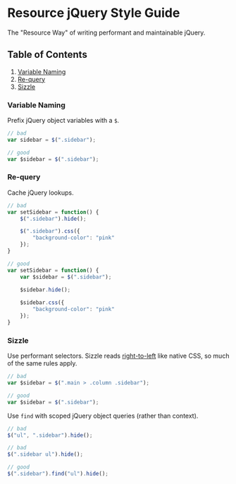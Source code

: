 # Resource jQuery Style Guide

The "Resource Way" of writing performant and maintainable jQuery.

## Table of Contents
   
1. [Variable Naming](#variables)  
1. [Re-query](#re-query)  
1. [Sizzle](#sizzle)  


### <a name="variables">Variable Naming</a>
Prefix jQuery object variables with a `$`.

```javascript
// bad
var sidebar = $(".sidebar");

// good
var $sidebar = $(".sidebar");
```

### <a name="re-query">Re-query</a>
Cache jQuery lookups.

```javascript
// bad
var setSidebar = function() {
	$(".sidebar").hide();

	$(".sidebar").css({
		"background-color": "pink"
	});
}

// good
var setSidebar = function() {
	var $sidebar = $(".sidebar");
	
	$sidebar.hide();

	$sidebar.css({
		"background-color": "pink"
	});
}
```

### <a name="sizzle">Sizzle</a>

Use performant selectors. Sizzle reads [right-to-left](http://css-tricks.com/efficiently-rendering-css/) like native CSS, so much of the same rules apply.

```javascript
// bad
var $sidebar = $(".main > .column .sidebar");

// good
var $sidebar = $(".sidebar");
```

Use `find` with scoped jQuery object queries (rather than context).

```javascript
// bad
$("ul", ".sidebar").hide();

// bad
$(".sidebar ul").hide();

// good
$(".sidebar").find("ul").hide();
```
